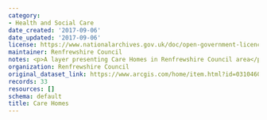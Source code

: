 ```yaml
---
category:
- Health and Social Care
date_created: '2017-09-06'
date_updated: '2017-09-06'
license: https://www.nationalarchives.gov.uk/doc/open-government-licence/version/3/
maintainer: Renfrewshire Council
notes: <p>A layer presenting Care Homes in Renfrewshire Council area</p>
organization: Renfrewshire Council
original_dataset_link: https://www.arcgis.com/home/item.html?id=0310460f85374ba3a850e76f1fd84b34
records: 33
resources: []
schema: default
title: Care Homes
---
```

